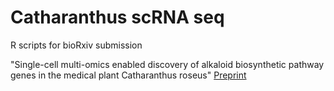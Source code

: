 # Catharanthus scRNA seq 
R scripts for bioRxiv submission 

"Single-cell multi-omics enabled discovery of alkaloid biosynthetic pathway genes in the medical plant Catharanthus roseus" 
[Preprint](https://www.biorxiv.org/content/10.1101/2022.07.04.498697v1) 
